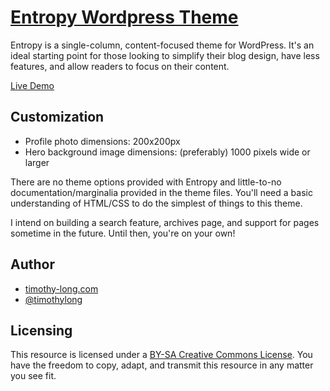 # [Entropy Wordpress Theme](http://timothy-long.com/entropy)

Entropy is a single-column, content-focused theme for WordPress. It's an ideal starting point for those looking to simplify their blog design, have less features, and allow readers to focus on their content.

[Live Demo](http://timothy-long.com/examples/entropy)

## Customization

* Profile photo dimensions: 200x200px
* Hero background image dimensions: (preferably) 1000 pixels wide or larger

There are no theme options provided with Entropy and little-to-no documentation/marginalia provided in the theme files. You'll need a basic understanding of HTML/CSS to do the simplest of things to this theme.

I intend on building a search feature, archives page, and support for pages sometime in the future. Until then, you're on your own!

## Author

* [timothy-long.com](http://timothy-long.com)
* [@timothylong](http://twitter.com/timothylong)

## Licensing

This resource is licensed under a [BY-SA Creative Commons License](http://creativecommons.org/licenses/by-sa/3.0/). You have the freedom to copy, adapt, and transmit this resource in any matter you see fit.

